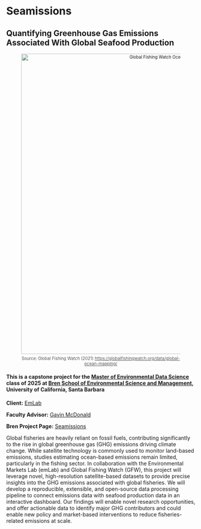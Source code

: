 # Seamissions
## Quantifying Greenhouse Gas Emissions Associated With Global Seafood Production

<figure style="text-align: center; font-size: 0.7rem;">
  <img src="https://globalfishingwatch.org/wp-content/uploads/global_ocean_mapping_2017_2021_banner-1.webp" width="800" alt="Global Fishing Watch Ocean Mapping Banner">
  <figcaption style="color: #555; margin-top: 0.3rem;">
    Source: Global Fishing Watch (2021)
    <a href="https://globalfishingwatch.org/data/global-ocean-mapping/" target="_blank" style="color: #555;">
      https://globalfishingwatch.org/data/global-ocean-mapping/
    </a>
  </figcaption>
</figure>



#### This is a capstone project for the [Master of Environmental Data Science](https://bren.ucsb.edu/masters-programs/master-environmental-data-science) class of 2025 at [Bren School of Environmental Science and Management](https://bren.ucsb.edu/), University of California, Santa Barbara

**Client:** [EmLab](https://github.com/emlab-ucsb)

**Faculty Advisor:** [Gavin McDonald](https://github.com/gmcdonald-sfg)

**Bren Project Page:** [Seamissions](https://bren.ucsb.edu/projects/quantifying-greenhouse-gas-emissions-associated-global-seafood-production)

Global fisheries are heavily reliant on fossil fuels, contributing significantly to the rise in global greenhouse gas (GHG) emissions driving climate change. While satellite technology is commonly used to monitor land-based emissions, studies estimating ocean-based emissions remain limited, particularly in the fishing sector. In collaboration with the Environmental Markets Lab (emLab) and Global Fishing Watch (GFW), this project will leverage novel, high-resolution satellite-based datasets to provide precise insights into the GHG emissions associated with global fisheries. We will develop a reproducible, extensible, and open-source data processing pipeline to connect emissions data with seafood production data in an interactive dashboard. Our findings will enable novel research opportunities, and offer actionable data to identify major GHG contributors and could enable new policy and market-based interventions to reduce fisheries-related emissions at scale.
